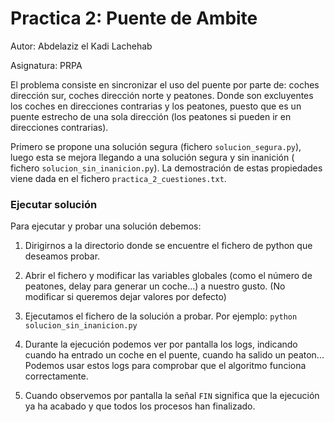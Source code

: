 # Practica 2: Puente de Ambite

Autor: Abdelaziz el Kadi Lachehab

Asignatura: PRPA

El problema consiste en sincronizar el uso del puente por parte de: coches dirección sur, coches dirección norte y peatones. Donde son excluyentes los coches en direcciones contrarias y los peatones, puesto que es un puente estrecho de una sola dirección (los peatones si pueden ir en direcciones contrarias).

Primero se propone una solución segura (fichero `solucion_segura.py`), luego esta se mejora llegando a una solución segura y sin inanición ( fichero `solucion_sin_inanicion.py`). La demostración de estas propiedades viene dada en el fichero `practica_2_cuestiones.txt`.

### Ejecutar solución

Para ejecutar y probar una solución debemos:

1. Dirigirnos a la directorio donde se encuentre el fichero de python que deseamos probar.

2. Abrir el fichero y modificar las variables globales (como el número de peatones, delay para generar un coche...) a nuestro gusto. (No modificar si queremos dejar valores por defecto)

3. Ejecutamos el fichero de la solución a probar. Por ejemplo: `python solucion_sin_inanicion.py`

4. Durante la ejecución podemos ver por pantalla los logs, indicando cuando ha entrado un coche en el puente, cuando ha salido un peaton... Podemos usar estos logs para comprobar que el algoritmo funciona correctamente.

4. Cuando observemos por pantalla la señal `FIN` significa que la ejecución ya ha acabado y que todos los procesos han finalizado.
